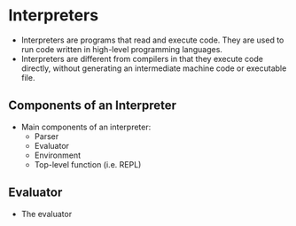 # Interpreters 
* Interpreters are programs that read and execute code. They are used to run code written in high-level programming languages.
* Interpreters are different from compilers in that they execute code directly, without generating an intermediate machine code or executable file.

## Components of an Interpreter
* Main components of an interpreter: 
    * Parser
    * Evaluator
    * Environment 
    * Top-level function (i.e. REPL)

## Evaluator
* The evaluator  